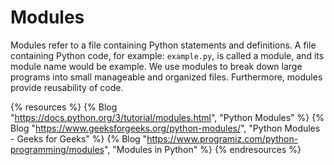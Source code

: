 # Modules

Modules refer to a file containing Python statements and definitions. A file containing Python code, for example: `example.py`, is called a module, and its module name would be example. We use modules to break down large programs into small manageable and organized files. Furthermore, modules provide reusability of code.

{% resources %}
  {% Blog "https://docs.python.org/3/tutorial/modules.html", "Python Modules" %}
  {% Blog "https://www.geeksforgeeks.org/python-modules/", "Python Modules - Geeks for Geeks" %}
  {% Blog "https://www.programiz.com/python-programming/modules", "Modules in Python" %}
{% endresources %}
